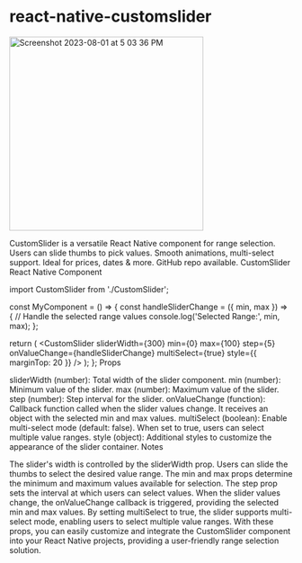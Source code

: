 # react-native-customslider

<img width="345" alt="Screenshot 2023-08-01 at 5 03 36 PM" src="https://github.com/mayankdhiman001/react-native-customslider/assets/139946115/c2209b88-d9a7-4120-a06c-13be10a4f06a">

CustomSlider is a versatile React Native component for range selection. Users can slide thumbs to pick values. Smooth animations, multi-select support. Ideal for prices, dates &amp; more. GitHub repo available. 
CustomSlider React Native Component


import CustomSlider from './CustomSlider';

const MyComponent = () => {
  const handleSliderChange = ({ min, max }) => {
    // Handle the selected range values
    console.log('Selected Range:', min, max);
  };

  return (
    <CustomSlider
      sliderWidth={300}
      min={0}
      max={100}
      step={5}
      onValueChange={handleSliderChange}
      multiSelect={true}
      style={{ marginTop: 20 }}
    />
  );
};
Props

sliderWidth (number): Total width of the slider component.
min (number): Minimum value of the slider.
max (number): Maximum value of the slider.
step (number): Step interval for the slider.
onValueChange (function): Callback function called when the slider values change. It receives an object with the selected min and max values.
multiSelect (boolean): Enable multi-select mode (default: false). When set to true, users can select multiple value ranges.
style (object): Additional styles to customize the appearance of the slider container.
Notes

The slider's width is controlled by the sliderWidth prop.
Users can slide the thumbs to select the desired value range.
The min and max props determine the minimum and maximum values available for selection.
The step prop sets the interval at which users can select values.
When the slider values change, the onValueChange callback is triggered, providing the selected min and max values.
By setting multiSelect to true, the slider supports multi-select mode, enabling users to select multiple value ranges.
With these props, you can easily customize and integrate the CustomSlider component into your React Native projects, providing a user-friendly range selection solution.
